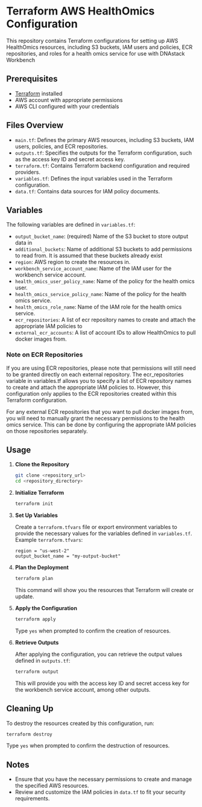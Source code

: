 # Terraform AWS HealthOmics Configuration

This repository contains Terraform configurations for setting up AWS HealthOmics resources, including S3 buckets, IAM users and policies, ECR repositories, and roles for a health omics service for use with 
DNAstack Workbench

## Prerequisites

- [Terraform](https://www.terraform.io/downloads.html) installed
- AWS account with appropriate permissions
- AWS CLI configured with your credentials

## Files Overview

- `main.tf`: Defines the primary AWS resources, including S3 buckets, IAM users, policies, and ECR repositories.
- `outputs.tf`: Specifies the outputs for the Terraform configuration, such as the access key ID and secret access key.
- `terraform.tf`: Contains Terraform backend configuration and required providers.
- `variables.tf`: Defines the input variables used in the Terraform configuration.
- `data.tf`: Contains data sources for IAM policy documents.

## Variables

The following variables are defined in `variables.tf`:

- `output_bucket_name`: (required) Name of the S3 bucket to store output data in
- `additional_buckets`: Name of additional S3 buckets to add permissions to read from. It is assumed that these buckets already exist
- `region`: AWS region to create the resources in.
- `workbench_service_account_name`: Name of the IAM user for the workbench service account.
- `health_omics_user_policy_name`: Name of the policy for the health omics user.
- `health_omics_service_policy_name`: Name of the policy for the health omics service.
- `health_omics_role_name`: Name of the IAM role for the health omics service.
- `ecr_repositories`: A list of ecr repository names to create and attach the appropriate IAM policies to 
- `external_ecr_accounts`: A list of account IDs to allow HealthOmics to pull docker images from.

### Note on ECR Repositories
If you are using ECR repositories, please note that permissions will still need to be granted directly on each external repository. The ecr_repositories variable in variables.tf allows you to specify a list of ECR repository names to create and attach the appropriate IAM policies to. However, this configuration only applies to the ECR repositories created within this Terraform configuration.

For any external ECR repositories that you want to pull docker images from, you will need to manually grant the necessary permissions to the health omics service. This can be done by configuring the appropriate IAM policies on those repositories separately.


## Usage

1. **Clone the Repository**

    ```bash
    git clone <repository_url>
    cd <repository_directory>
    ```

2. **Initialize Terraform**

    ```bash
    terraform init
    ```

3. **Set Up Variables**

    Create a `terraform.tfvars` file or export environment variables to provide the necessary values for the variables defined in `variables.tf`. Example `terraform.tfvars`:

    ```hcl
    region = "us-west-2"
    output_bucket_name = "my-output-bucket"
    ```

4. **Plan the Deployment**

    ```bash
    terraform plan
    ```

    This command will show you the resources that Terraform will create or update.

5. **Apply the Configuration**

    ```bash
    terraform apply
    ```

    Type `yes` when prompted to confirm the creation of resources.

6. **Retrieve Outputs**

    After applying the configuration, you can retrieve the output values defined in `outputs.tf`:

    ```bash
    terraform output
    ```

    This will provide you with the access key ID and secret access key for the workbench service account, among other outputs.

## Cleaning Up

To destroy the resources created by this configuration, run:

```bash
terraform destroy
```

Type `yes` when prompted to confirm the destruction of resources.

## Notes

- Ensure that you have the necessary permissions to create and manage the specified AWS resources.
- Review and customize the IAM policies in `data.tf` to fit your security requirements.